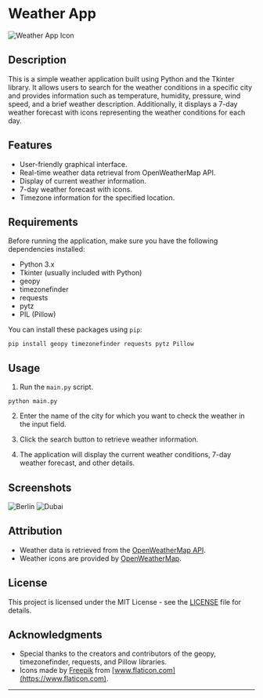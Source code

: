 

# Weather App

![Weather App Icon](https://github.com/somaiaahmed/Weather-Forecast/assets/52898207/220d1c93-51b8-43ac-afab-032b0ffe9654)


## Description

This is a simple weather application built using Python and the Tkinter library. It allows users to search for the weather conditions in a specific city and provides information such as temperature, humidity, pressure, wind speed, and a brief weather description. Additionally, it displays a 7-day weather forecast with icons representing the weather conditions for each day.

## Features

- User-friendly graphical interface.
- Real-time weather data retrieval from OpenWeatherMap API.
- Display of current weather information.
- 7-day weather forecast with icons.
- Timezone information for the specified location.

## Requirements

Before running the application, make sure you have the following dependencies installed:

- Python 3.x
- Tkinter (usually included with Python)
- geopy
- timezonefinder
- requests
- pytz
- PIL (Pillow)

You can install these packages using `pip`:

```
pip install geopy timezonefinder requests pytz Pillow
```

## Usage

1. Run the `main.py` script.

```
python main.py
```

2. Enter the name of the city for which you want to check the weather in the input field.

3. Click the search button to retrieve weather information.

4. The application will display the current weather conditions, 7-day weather forecast, and other details.

## Screenshots


![Berlin](https://github.com/somaiaahmed/Weather-Forecast/assets/52898207/fc849954-956f-46f5-bee8-086a093b8321)
![Dubai](https://github.com/somaiaahmed/Weather-Forecast/assets/52898207/a765d490-7074-4952-b888-273b46195808)


## Attribution

- Weather data is retrieved from the [OpenWeatherMap API](https://openweathermap.org/).
- Weather icons are provided by [OpenWeatherMap](https://openweathermap.org/weather-conditions).

## License

This project is licensed under the MIT License - see the [LICENSE](LICENSE) file for details.

## Acknowledgments

- Special thanks to the creators and contributors of the geopy, timezonefinder, requests, and Pillow libraries.
- Icons made by [Freepik](https://www.freepik.com) from [www.flaticon.com](https://www.flaticon.com).

---

